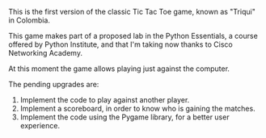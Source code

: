 This is the first version of the classic Tic Tac Toe game, known as "Triqui" in Colombia.

This game makes part of a proposed lab in the Python Essentials, a course offered by Python Institute, and that I'm taking now thanks to Cisco Networking Academy.

At this moment the game allows playing just against the computer.

The pending upgrades are:

1. Implement the code to play against another player.
2. Implement a scoreboard, in order to know who is gaining the matches.
3. Implement the code using the Pygame library, for a better user experience.
